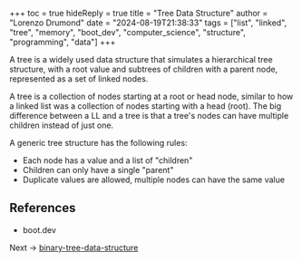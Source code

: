 +++
toc = true
hideReply = true
title = "Tree Data Structure"
author = "Lorenzo Drumond"
date = "2024-08-19T21:38:33"
tags = ["list",  "linked",  "tree",  "memory",  "boot_dev",  "computer_science",  "structure",  "programming",  "data"]
+++



A tree is a widely used data structure that simulates a hierarchical tree structure, with a root value and subtrees of children with a parent node, represented as a set of linked nodes.

A tree is a collection of nodes starting at a root or head node, similar to how a linked list was a collection of nodes starting with a head (root). The big difference between a LL and a tree is that a tree's nodes can have multiple children instead of just one.

A generic tree structure has the following rules:

- Each node has a value and a list of "children"
- Children can only have a single "parent"
- Duplicate values are allowed, multiple nodes can have the same value


## References

- boot.dev

Next -> [binary-tree-data-structure](/wiki/binary-tree-data-structure/)

